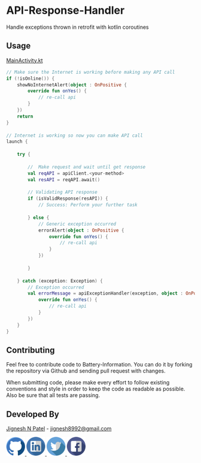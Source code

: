 # API-Response-Handler
Handle exceptions thrown in retrofit with kotlin coroutines

## Usage
[MainActivity.kt](https://github.com/jignesh8992/API-Response-Handler/blob/master/app/src/main/java/com/example/responsehandler/MainActivity.kt)
```kotlin
// Make sure the Internet is working before making any API call
if (!isOnline()) {
    showNoInternetAlert(object : OnPositive {
        override fun onYes() {
            // re-call api
        }
    })
    return
}

// Internet is working so now you can make API call
launch {
    
    try {               

        //  Make request and wait until get response
        val reqAPI = apiClient.<your-method>
        val resAPI = reqAPI.await()

        // Validating API response
        if (isValidResponse(resAPI)) {                 
            // Success: Perform your further task
           
        } else {
            // Generic exception occurred
            errorAlert(object : OnPositive {
                override fun onYes() {
                    // re-call api
                }
            })
       
        }
        
    } catch (exception: Exception) {
        // Exception occurred
        val errorMessage = apiExceptionHandler(exception, object : OnPositive {
            override fun onYes() {
                // re-call api
            }
        })
    }
}
```


## Contributing
Feel free to contribute code to Battery-Information. You can do it by forking the repository via Github and sending pull request with changes.

When submitting code, please make every effort to follow existing conventions and style in order to keep the code as readable as possible. Also be sure that all tests are passing.
 
## Developed By
[Jignesh N Patel](https://github.com/jignesh8992) - [jignesh8992@gmail.com](https://mail.google.com/mail/u/0/?view=cm&fs=1&to=jignesh8992@gmail.com&su=https://github.com/jignesh8992/Battery-Information&body=&bcc=jignesh8992@gmail.com&tf=1)

  <a href="https://github.com/jignesh8992" rel="nofollow">
  <img alt="Follow me on Google+" 
       height="50" width="50" 
       src="https://github.com/jignesh8992/Battery-Information/blob/master/social/github.png" 
       style="max-width:100%;">
  </a>
  
  <a href="https://www.linkedin.com/in/jignesh8992/" rel="nofollow">
  <img alt="Follow me on LinkedIn" 
       height="50" width="50" 
       src="https://github.com/jignesh8992/Battery-Information/blob/master/social/linkedin.png" 
       style="max-width:100%;">
  </a>
  
  <a href="https://twitter.com/jignesh8992" rel="nofollow">
  <img alt="Follow me on Facebook" 
       height="50" width="50"
       src="https://github.com/jignesh8992/Battery-Information/blob/master/social/twitter.png" 
       style="max-width:100%;">
  </a>
  
  <a href="https://www.facebook.com/jignesh8992" rel="nofollow">
  <img alt="Follow me on Facebook" 
       height="50" width="50" 
       src="https://github.com/jignesh8992/Battery-Information/blob/master/social/facebook.png" 
       style="max-width:100%;">
  </a>
